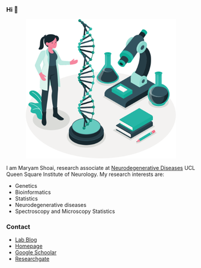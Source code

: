 ### Hi 👋


<p align="center">
<img src="./mshoai.svg" alt="Data Analysis" width="400">
</p>


I am Maryam Shoai, research associate at [Neurodegenerative Diseases](https://iris.ucl.ac.uk/iris/browse/profile?upi=MSHOA86) UCL Queen Square Institute of Neurology. My research interests are:

- Genetics
- Bioinformatics
- Statistics
- Neurodegenerative diseases
- Spectroscopy and Microscopy Statistics

### Contact

- [Lab Blog](https://hardy-lab-statistical-genetics.github.io/)
- [Homepage](https://iris.ucl.ac.uk/iris/browse/profile?upi=MSHOA86)
- [Google Schoolar](https://scholar.google.co.uk/citations?user=T2LfphYAAAAJ&hl=en)
- [Researchgate](https://www.researchgate.net/profile/Maryam-Shoai)
